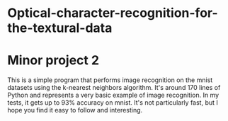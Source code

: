 # Optical-character-recognition-for-the-textural-data
# Minor project 2
This is a simple program that performs image recognition on the mnist  datasets using the k-nearest neighbors algorithm. It's around 170 lines of Python and represents a very basic example of image recognition. In my tests, it gets up to 93% accuracy on mnist. It's not particularly fast, but I hope you find it easy to follow and interesting.
